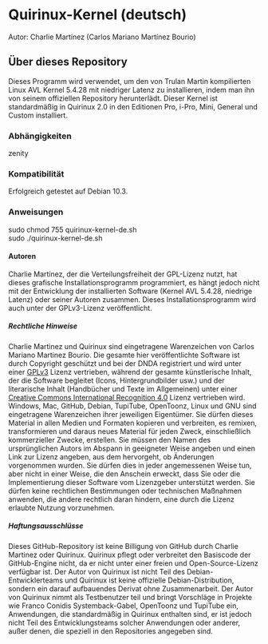 # Quirinux-Kernel (deutsch)
Autor: Charlie Martínez (Carlos Mariano Martínez Bourio)
## Über dieses Repository
Dieses Programm wird verwendet, um den von Trulan Martin kompilierten Linux AVL Kernel 5.4.28 mit niedriger Latenz zu installieren, indem man ihn von seinem offiziellen Repository herunterlädt. Dieser Kernel ist standardmäßig in Quirinux 2.0 in den Editionen Pro, i-Pro, Mini, General und Custom installiert. 
### Abhängigkeiten
zenity
### Kompatibilität
Erfolgreich getestet auf Debian 10.3. 
### Anweisungen
sudo chmod 755 quirinux-kernel-de.sh </br>
sudo ./quirinux-kernel-de.sh
#### Autoren
Charlie Martínez, der die Verteilungsfreiheit der GPL-Lizenz nutzt, hat dieses grafische Installationsprogramm programmiert, es hängt jedoch nicht mit der Entwicklung der installierten Software (Kernel AVL 5.4.28, niedrige Latenz) oder seiner Autoren zusammen. Dieses Installationsprogramm wird auch unter der GPLv3-Lizenz veröffentlicht.
##### Rechtliche Hinweise
Charlie Martinez und Quirinux sind eingetragene Warenzeichen von Carlos Mariano Martinez Bourio. Die gesamte hier veröffentlichte Software ist durch Copyright geschützt und bei der DNDA registriert und wird unter einer <a href="https://lslspanish.github.io/translation_GPLv3_to_spanish/">GPLv3</a> Lizenz vertrieben, während der gesamte künstlerische Inhalt, der die Software begleitet (Icons, Hintergrundbilder usw.) und der literarische Inhalt (Handbücher und Texte im Allgemeinen) unter einer <a href="https://creativecommons.org/licenses/by/4.0/deed.es">Creative Commons International Recognition 4.0</a> Lizenz vertrieben wird. Windows, Mac, GitHub, Debian, TupiTube, OpenToonz, Linux und GNU sind eingetragene Warenzeichen ihrer jeweiligen Eigentümer.
Sie dürfen dieses Material in allen Medien und Formaten kopieren und verbreiten, es remixen, transformieren und daraus neues Material für jeden Zweck, einschließlich kommerzieller Zwecke, erstellen. Sie müssen den Namen des ursprünglichen Autors im Abspann in geeigneter Weise angeben und einen Link zur Lizenz angeben, aus dem hervorgeht, ob Änderungen vorgenommen wurden. Sie dürfen dies in jeder angemessenen Weise tun, aber nicht in einer Weise, die den Anschein erweckt, dass Sie oder die Implementierung dieser Software vom Lizenzgeber unterstützt werden. Sie dürfen keine rechtlichen Bestimmungen oder technischen Maßnahmen anwenden, die andere rechtlich daran hindern, eine durch die Lizenz erlaubte Nutzung vorzunehmen. 
##### Haftungsausschlüsse
Dieses GitHub-Repository ist keine Billigung von GitHub durch Charlie Martinez oder Quirinux. Quirinux pflegt oder verbreitet den Basiscode der GitHub-Engine nicht, da er nicht unter einer freien und Open-Source-Lizenz verfügbar ist.
Der Autor von Quirinux ist nicht Teil des Debian-Entwicklerteams und Quirinux ist keine offizielle Debian-Distribution, sondern ein darauf aufbauendes Derivat ohne Zusammenarbeit. 
Der Autor von Quirinux nimmt als Testbenutzer teil und bringt Vorschläge in Projekte wie Franco Conidis Systemback-Gabel, OpenToonz und TupiTube ein, Anwendungen, die standardmäßig in Quirinux enthalten sind, er ist jedoch nicht Teil des Entwicklungsteams solcher Anwendungen oder anderer, außer denen, die speziell in den Repositories angegeben sind.

